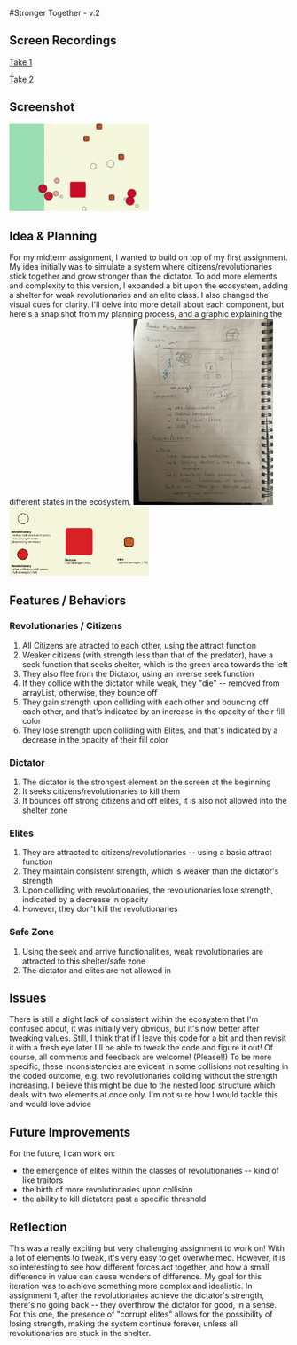 #Stronger Together - v.2

## Screen Recordings 
[Take 1](https://youtu.be/KpoRuM0xAxY)

[Take 2](https://youtu.be/cRHoZoJamm0)

## Screenshot

<img src= "https://github.com/sarahalyahya/robotapsyche/blob/9696cbcd3b0c31f448d89b1109e98a6ae342bf15/midterm/Overview.jpg" width = 50% height = 50%>

## Idea & Planning
For my midterm assignment, I wanted to build on top of my first assignment. My idea initially was to simulate a system where citizens/revolutionaries stick together and grow stronger than the dictator. To add more elements and complexity to this version, I expanded a bit upon the ecosystem, adding a shelter for weak revolutionaries and an elite class. I also changed the visual cues for clarity. I'll delve into more detail about each component, but here's a snap shot from my planning process, and a graphic explaining the different states in the ecosystem.
<img src="https://github.com/sarahalyahya/robotapsyche/blob/058e08d9f245fbe7b037a94b34ba49d00def97b9/midterm/midtermPlan.jpg" width=50% height=50%>
<img src="https://github.com/sarahalyahya/robotapsyche/blob/058e08d9f245fbe7b037a94b34ba49d00def97b9/midterm/Components.png" width=50% height=50%>

## Features / Behaviors
### Revolutionaries / Citizens
1. All Citizens are atracted to each other, using the attract function
2. Weaker citizens (with strength less than that of the predator), have a seek function that seeks shelter, which is the green area towards the left
3. They also flee from the Dictator, using an inverse seek function
4. If they collide with the dictator while weak, they "die" -- removed from arrayList, otherwise, they bounce off
5. They gain strength upon colliding with each other and bouncing off each other, and that's indicated by an increase in the opacity of their fill color
6. They lose strength upon colliding with Elites, and that's indicated by a decrease in the opacity of their fill color

### Dictator
1. The dictator is the strongest element on the screen at the beginning
2. It seeks citizens/revolutionaries to kill them
3. It bounces off strong citizens and off elites, it is also not allowed into the shelter zone 

### Elites
1. They are attracted to citizens/revolutionaries -- using a basic attract function
2. They maintain consistent strength, which is weaker than the dictator's strength
3. Upon colliding with revolutionaries, the revolutionaries lose strength, indicated by a decrease in opacity
4. However, they don't kill the revolutionaries 

### Safe Zone 
1. Using the seek and arrive functionalities, weak revolutionaries are attracted to this shelter/safe zone
2. The dictator and elites are not allowed in


## Issues
There is still a slight lack of consistent within the ecosystem that I'm confused about, it was initially very obvious, but it's now better after tweaking values. Still, I think that if I leave this code for a bit and then revisit it with a fresh eye later I'll be able to tweak the code and figure it out! Of course, all comments and feedback are welcome! (Please!!)
To be more specific, these inconsistencies are evident in some collisions not resulting in the coded outcome, e.g. two revolutionaries coliding without the strength increasing. I believe this might be due to the nested loop structure which deals with two elements at once only. I'm not sure how I would tackle this and would love advice

## Future Improvements 
For the future, I can work on: 
- the emergence of elites within the classes of revolutionaries -- kind of like traitors
- the birth of more revolutionaries upon collision 
- the ability to kill dictators past a specific threshold

## Reflection
This was a really exciting but very challenging assignment to work on! With a lot of elements to tweak, it's very easy to get overwhelmed. However, it is so interesting to see how different forces act together, and how a small difference in value can cause wonders of difference. My goal for this iteration was to achieve something more complex and idealistic. In assignment 1, after the revolutionaries achieve the dictator's strength, there's no going back -- they overthrow the dictator for good, in a sense. For this one, the presence of "corrupt elites" allows for the possibility of losing strength, making the system continue forever, unless all revolutionaries are stuck in the shelter. 








